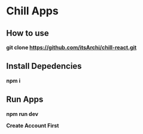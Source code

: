 # Chill Apps

## How to use
**git clone https://github.com/itsArchi/chill-react.git**

## Install Depedencies 
**npm i**

## Run Apps
**npm run dev**


**Create Account First**
